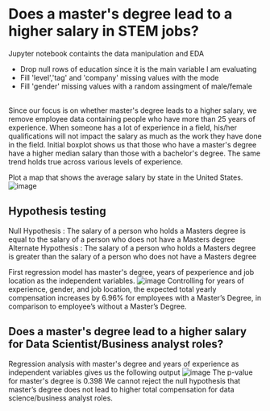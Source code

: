 # Does a master's degree lead to a higher salary in STEM jobs?
Jupyter notebook containts the data manipulation and EDA
- Drop null rows of education since it is the main variable I am evaluating
- Fill 'level','tag' and 'company' missing values with the mode
- Fill 'gender' missing values with a random assingment of male/female
<br>
Since our focus is on whether master's degree leads to a higher salary, we remove employee data containing people who have more than 25 years of experience.
When someone has a lot of experience in a field, his/her qualifications will not impact the salary as much as the work they have done in the field.
Initial boxplot shows us that those who have a master's degree have a higher median salary than those with a bachelor's degree.
The same trend holds true across various levels of experience.

Plot a map that shows the average salary by state in the United States.
![image](https://user-images.githubusercontent.com/96037819/146713411-027d11c2-81ff-449a-8a47-875512dc55c0.png)
## Hypothesis testing
Null Hypothesis : The salary of a person who holds a Masters degree is equal to the salary of a person who does not have a Masters degree
Alternate Hypothesis : The salary of a person who holds a Masters degree is greater than the salary of a person who does not have a Masters degree

First regression model has master's degree, years of pexperience and job location as the independent variables.
![image](https://user-images.githubusercontent.com/96037819/146713515-eb77bf2c-f8c4-41f5-9071-9b194b6a7c6d.png)
Controlling for years of experience, gender, and job location, the expected total yearly compensation increases by 6.96% for employees with a Master’s Degree, in comparison to employee’s without a Master’s Degree.

## Does a master's degree lead to a higher salary for Data Scientist/Business analyst roles?
Regression analysis with master's degree and years of experience as independent variables gives us the following output
![image](https://user-images.githubusercontent.com/96037819/146713730-b11d9293-4a63-4a5b-84ad-4c33f8e5279c.png)
The p-value for master's degree is 0.398
We cannot reject the null hypothesis that master’s degree does not lead to higher total compensation for data science/business analyst roles.
